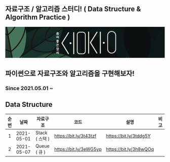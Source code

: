 ## 자료구조 / 알고리즘 스터디! ( Data Structure & Algorithm Practice )
[![SOMJANG LOGO](/images/SOMJANG.png)](https://somjang.tistory.com/category/Programming/Data%20Structure%20%7C%20Algorithm)
## 파이썬으로 자료구조와 알고리즘을 구현해보자!
### Since 2021.05.01 ~

## Data Structure

|순번|날짜|자료구조|코드|설명|비고|
|:-----:|-----|-----|-----|-----|-----|
|1|2021-05-01|Stack ( 스택 )|https://bit.ly/3t43tzf|https://bit.ly/3tddg5Y|
|2|2021-05-07|Queue ( 큐 )|https://bit.ly/3eWG5yp|https://bit.ly/3h8wQOq|
